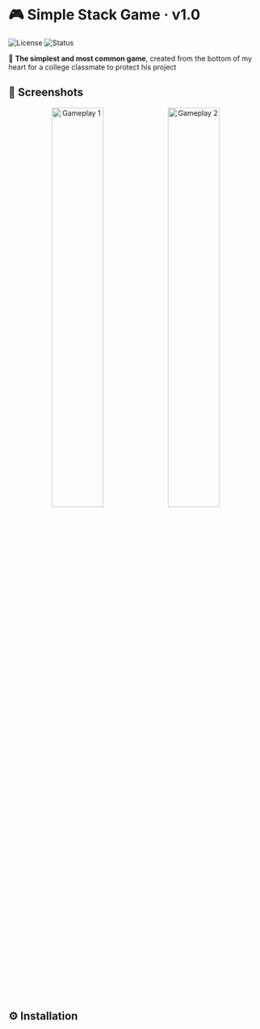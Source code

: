 # 🎮 Simple Stack Game · v1.0
![License](https://img.shields.io/badge/License-MIT-green.svg)
![Status](https://img.shields.io/badge/Status-Complete-brightgreen)

🌟 **The simplest and most common game**, created from the bottom of my heart for a college classmate to protect his project  


## 📸 Screenshots
<div align="center">
  <img src="https://github.com/user-attachments/assets/0d899bdc-a782-4419-96f5-47beae5c5949" width="45%" alt="Gameplay 1">
  <img src="https://github.com/user-attachments/assets/b495f361-4df9-4973-9c4e-4ea9b70bf7bb" width="45%" alt="Gameplay 2">
</div>


## ⚙️ Installation
```bash

